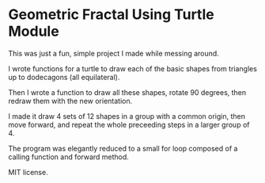 # Geometric Fractal Using Turtle Module

This was just a fun, simple project I made while messing around. 

I wrote functions for a turtle to draw each of the basic shapes from triangles up to dodecagons (all equilateral). 

Then I wrote a function to draw all these shapes, rotate 90 degrees, then redraw them with the new orientation.

I made it draw 4 sets of 12 shapes in a group with a common origin, then move forward, and repeat the whole preceeding steps in a larger group of 4. 

The program was elegantly reduced to a small for loop composed of a calling function and forward method. 

MIT license.
